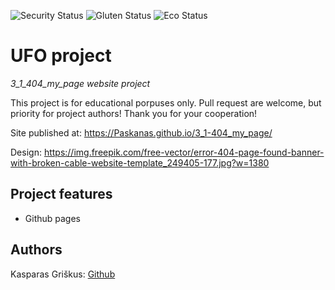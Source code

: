 <!-- ![LICENSE](https://img.shields.io/badge/license-MIT-blue.svg?style=flat-square) -->

![Security Status](https://img.shields.io/security-headers?label=Security&url=https%3A%2F%2Fgithub.com&style=flat-square)
![Gluten Status](https://img.shields.io/badge/Gluten-Free-green.svg)
![Eco Status](https://img.shields.io/badge/ECO-Friendly-green.svg)

# UFO project

_3_1_404_my_page website project_

This project is for educational porpuses only. Pull request are welcome, but priority for project authors! Thank you for your cooperation!

Site published at: https://Paskanas.github.io/3_1-404_my_page/

Design: https://img.freepik.com/free-vector/error-404-page-found-banner-with-broken-cable-website-template_249405-177.jpg?w=1380

## Project features

- Github pages

## Authors

Kasparas Griškus: [Github](https://github.com/Paskanas)
